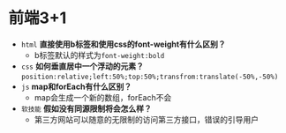 # 前端3+1
- `html` **直接使用b标签和使用css的font-weight有什么区别？**
  - b标签默认的样式为`font-weight:bold`
- `css` **如何垂直居中一个浮动的元素？**
  `position:relative;left:50%;top:50%;transfrom:translate(-50%,-50%)`
- `js` **map和forEach有什么区别？**
  - map会生成一个新的数组，forEach不会
- `软技能` **假如没有同源限制将会怎么样？**
  - 第三方网站可以随意的无限制的访问第三方接口，错误的引导用户